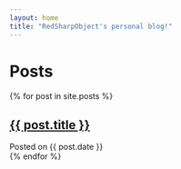 ```yaml
---
layout: home
title: "RedSharpObject's personal blog!"
---
```


# Posts

<div class="posts-list">
    {% for post in site.posts %}
    <div class="misc-element rounded-border">
        <h2><a href="{{ post.url }}">{{ post.title }}</a></h2>
        Posted on {{ post.date }}
    </div>
    {% endfor %}
</div>